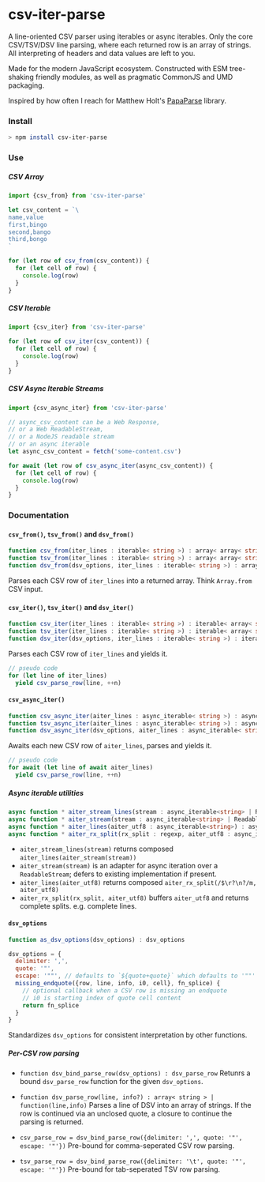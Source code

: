 # csv-iter-parse

A line-oriented CSV parser using iterables or async iterables.
Only the core CSV/TSV/DSV line parsing, where each returned row is an array of strings.
All interpreting of headers and data values are left to you.
 
Made for the modern JavaScript ecosystem. Constructed with ESM tree-shaking friendly modules, as well as pragmatic CommonJS and UMD packaging.

Inspired by how often I reach for Matthew Holt's [PapaParse](https://www.papaparse.com) library.

### Install

```bash
> npm install csv-iter-parse
```

### Use

##### CSV Array

```javascript
import {csv_from} from 'csv-iter-parse'

let csv_content = `\
name,value
first,bingo
second,bango
third,bongo
`

for (let row of csv_from(csv_content)) {
  for (let cell of row) {
    console.log(row)
  }
}
```

##### CSV Iterable

```javascript
import {csv_iter} from 'csv-iter-parse'

for (let row of csv_iter(csv_content)) {
  for (let cell of row) {
    console.log(row)
  }
}
```

##### CSV Async Iterable Streams

```javascript
import {csv_async_iter} from 'csv-iter-parse'

// async_csv_content can be a Web Response,
// or a Web ReadableStream,
// or a NodeJS readable stream
// or an async iterable
let async_csv_content = fetch('some-content.csv')

for await (let row of csv_async_iter(async_csv_content)) {
  for (let cell of row) {
    console.log(row)
  }
}
```

### Documentation

#### `csv_from()`, `tsv_from()` and `dsv_from()`
```typescript
function csv_from(iter_lines : iterable< string >) : array< array< string > >
function tsv_from(iter_lines : iterable< string >) : array< array< string > >
function dsv_from(dsv_options, iter_lines : iterable< string >) : array< array< string > >
```

Parses each CSV row of `iter_lines` into a returned array. Think `Array.from` CSV input.


#### `csv_iter()`, `tsv_iter()` and `dsv_iter()`
```typescript
function csv_iter(iter_lines : iterable< string >) : iterable< array< string > >
function tsv_iter(iter_lines : iterable< string >) : iterable< array< string > >
function dsv_iter(dsv_options, iter_lines : iterable< string >) : iterable< array< string > >
```

Parses each CSV row of `iter_lines` and yields it.

```javascript
// pseudo code
for (let line of iter_lines)
  yield csv_parse_row(line, ++n)
```

#### `csv_async_iter()`

```typescript
function csv_async_iter(aiter_lines : async_iterable< string >) : async_iterable< array< string > >
function tsv_async_iter(aiter_lines : async_iterable< string >) : async_iterable< array< string > >
function dsv_async_iter(dsv_options, aiter_lines : async_iterable< string >) : async_iterable< array< string > >
```

Awaits each new CSV row of `aiter_lines`, parses and yields it.
  
```javascript
// pseudo code
for await (let line of await aiter_lines)
  yield csv_parse_row(line, ++n)
```

##### Async iterable utilities

```typescript
async function * aiter_stream_lines(stream : async_iterable<string> | ReadableStream) : async_iterable<string>
async function * aiter_stream(stream : async_iterable<string> | ReadableStream) : async_iterable<string>
async function * aiter_lines(aiter_utf8 : async_iterable<string>) : async_iterable<string>
async function * aiter_rx_split(rx_split : regexp, aiter_utf8 : async_iterable<string>) : async_iterable<string>
```

- `aiter_stream_lines(stream)` returns composed `aiter_lines(aiter_stream(stream))`
- `aiter_stream(stream)` is an adapter for async iteration over a `ReadableStream`; defers to existing implementation if present.
- `aiter_lines(aiter_utf8)` returns composed `aiter_rx_split(/$\r?\n?/m, aiter_utf8)`
- `aiter_rx_split(rx_split, aiter_utf8)` buffers `aiter_utf8` and returns complete splits. e.g. complete lines.

#### `dsv_options`

```javascript
function as_dsv_options(dsv_options) : dsv_options

dsv_options = {
  delimiter: ',',
  quote: '"',
  escape: '""', // defaults to `${quote+quote}` which defaults to '""'
  missing_endquote({row, line, info, i0, cell}, fn_splice) {
    // optional callback when a CSV row is missing an endquote
    // i0 is starting index of quote cell content
    return fn_splice
  }
}
```
Standardizes `dsv_options` for consistent interpretation by other functions.

##### Per-CSV row parsing

- `function dsv_bind_parse_row(dsv_options) : dsv_parse_row`
  Retunrs a bound `dsv_parse_row` function for the given `dsv_options`.

- `function dsv_parse_row(line, info?) : array< string > | function(line,info)`
  Parses a line of DSV into an array of strings.
  If the row is continued via an unclosed quote, a closure to continue the parsing is returned.

- `csv_parse_row = dsv_bind_parse_row({delimiter: ',', quote: '"', escape: '"'})`
  Pre-bound for comma-seperated CSV row parsing.

- `tsv_parse_row = dsv_bind_parse_row({delimiter: '\t', quote: '"', escape: '"'})`
  Pre-bound for tab-seperated TSV row parsing.


